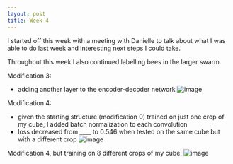 ```yaml
---
layout: post
title: Week 4
---
```


I started off this week with a meeting with Danielle to talk about what I was able to do last week and interesting next steps I could take.



Throughout this week I also continued labelling bees in the larger swarm. 


Modification 3:
- adding another layer to the encoder-decoder network
![image](https://github.com/Nina-mvH/Nina-mvH.github.io/assets/133538278/9a634df8-7788-461b-9e31-9c85ef9a7cd7)

Modification 4:
- given the starting structure (modification 0) trained on just one crop of my cube, I added batch normalization to each convolution
- loss decreased from ____ to 0.546 when tested on the same cube but with a different crop
![image](https://github.com/Nina-mvH/Nina-mvH.github.io/assets/133538278/769a99ae-3c27-4c4b-a27f-c62e86f9be13)


Modification 4, but training on 8 different crops of my cube:
![image](https://github.com/Nina-mvH/Nina-mvH.github.io/assets/133538278/e579a217-f45e-46b9-b9c1-60e517410147)
